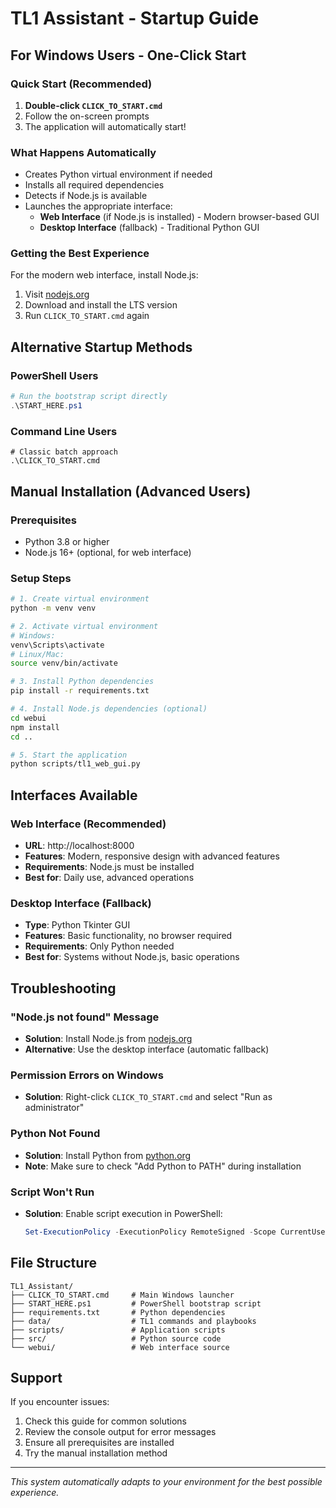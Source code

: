 # TL1 Assistant - Startup Guide

## For Windows Users - One-Click Start

### Quick Start (Recommended)
1. **Double-click `CLICK_TO_START.cmd`**
2. Follow the on-screen prompts
3. The application will automatically start!

### What Happens Automatically
- Creates Python virtual environment if needed
- Installs all required dependencies
- Detects if Node.js is available
- Launches the appropriate interface:
  - **Web Interface** (if Node.js is installed) - Modern browser-based GUI
  - **Desktop Interface** (fallback) - Traditional Python GUI

### Getting the Best Experience
For the modern web interface, install Node.js:
1. Visit [nodejs.org](https://nodejs.org/)
2. Download and install the LTS version
3. Run `CLICK_TO_START.cmd` again

## Alternative Startup Methods

### PowerShell Users
```powershell
# Run the bootstrap script directly
.\START_HERE.ps1
```

### Command Line Users
```batch
# Classic batch approach
.\CLICK_TO_START.cmd
```

## Manual Installation (Advanced Users)

### Prerequisites
- Python 3.8 or higher
- Node.js 16+ (optional, for web interface)

### Setup Steps
```bash
# 1. Create virtual environment
python -m venv venv

# 2. Activate virtual environment
# Windows:
venv\Scripts\activate
# Linux/Mac:
source venv/bin/activate

# 3. Install Python dependencies
pip install -r requirements.txt

# 4. Install Node.js dependencies (optional)
cd webui
npm install
cd ..

# 5. Start the application
python scripts/tl1_web_gui.py
```

## Interfaces Available

### Web Interface (Recommended)
- **URL**: http://localhost:8000
- **Features**: Modern, responsive design with advanced features
- **Requirements**: Node.js must be installed
- **Best for**: Daily use, advanced operations

### Desktop Interface (Fallback)
- **Type**: Python Tkinter GUI
- **Features**: Basic functionality, no browser required
- **Requirements**: Only Python needed
- **Best for**: Systems without Node.js, basic operations

## Troubleshooting

### "Node.js not found" Message
- **Solution**: Install Node.js from [nodejs.org](https://nodejs.org/)
- **Alternative**: Use the desktop interface (automatic fallback)

### Permission Errors on Windows
- **Solution**: Right-click `CLICK_TO_START.cmd` and select "Run as administrator"

### Python Not Found
- **Solution**: Install Python from [python.org](https://python.org/)
- **Note**: Make sure to check "Add Python to PATH" during installation

### Script Won't Run
- **Solution**: Enable script execution in PowerShell:
  ```powershell
  Set-ExecutionPolicy -ExecutionPolicy RemoteSigned -Scope CurrentUser
  ```

## File Structure
```
TL1_Assistant/
├── CLICK_TO_START.cmd     # Main Windows launcher
├── START_HERE.ps1         # PowerShell bootstrap script
├── requirements.txt       # Python dependencies
├── data/                  # TL1 commands and playbooks
├── scripts/               # Application scripts
├── src/                   # Python source code
└── webui/                 # Web interface source
```

## Support
If you encounter issues:
1. Check this guide for common solutions
2. Review the console output for error messages
3. Ensure all prerequisites are installed
4. Try the manual installation method

---
*This system automatically adapts to your environment for the best possible experience.*